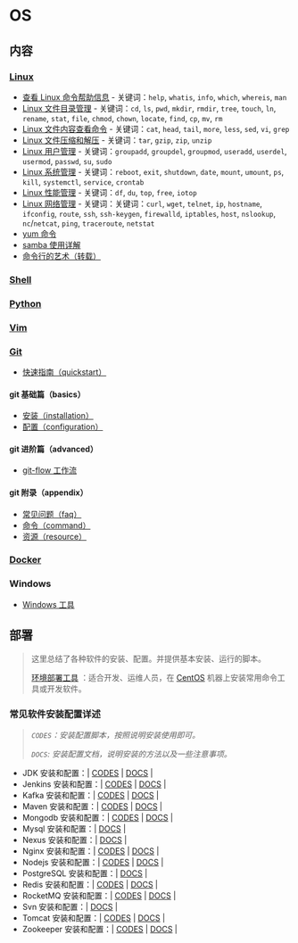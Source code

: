 # OS

## 内容

### [Linux](docs/linux/README.md)

- [查看 Linux 命令帮助信息](docs/linux/01.查看Linux命令帮助信息.md) - 关键词：`help`, `whatis`, `info`, `which`, `whereis`, `man`
- [Linux 文件目录管理](docs/linux/02.Linux文件目录管理.md) - 关键词：`cd`, `ls`, `pwd`, `mkdir`, `rmdir`, `tree`, `touch`, `ln`, `rename`, `stat`, `file`, `chmod`, `chown`, `locate`, `find`, `cp`, `mv`, `rm`
- [Linux 文件内容查看命令](docs/linux/03.Linux文件内容查看编辑.md) - 关键词：`cat`, `head`, `tail`, `more`, `less`, `sed`, `vi`, `grep`
- [Linux 文件压缩和解压](docs/linux/04.Linux文件压缩和解压.md) - 关键词：`tar`, `gzip`, `zip`, `unzip`
- [Linux 用户管理](docs/linux/05.Linux用户管理.md) - 关键词：`groupadd`, `groupdel`, `groupmod`, `useradd`, `userdel`, `usermod`, `passwd`, `su`, `sudo`
- [Linux 系统管理](docs/linux/06.Linux系统管理.md) - 关键词：`reboot`, `exit`, `shutdown`, `date`, `mount`, `umount`, `ps`, `kill`, `systemctl`, `service`, `crontab`
- [Linux 性能管理](docs/linux/07.Linux性能管理.md) - 关键词：`df`, `du`, `top`, `free`, `iotop`
- [Linux 网络管理](docs/linux/08.Linux网络管理.md) - 关键词：关键词：`curl`, `wget`, `telnet`, `ip`, `hostname`, `ifconfig`, `route`, `ssh`, `ssh-keygen`, `firewalld`, `iptables`, `host`, `nslookup`, `nc`/`netcat`, `ping`, `traceroute`, `netstat`
- [yum 命令](docs/linux/yum.md)
- [samba 使用详解](docs/linux/samba使用详解.md)
- [命令行的艺术（转载）](docs/linux/命令行的艺术.md)

### [Shell](docs/shell.md)

### [Python](docs/python.md)

### [Vim](docs/vim.md)

### [Git](docs/git/README.md)

- [快速指南（quickstart）](docs/git/git-quickstart.md)

#### git 基础篇（basics）

- [安装（installation）](docs/git/basics/git-installation.md)
- [配置（configuration）](docs/git/basics/git-configuration.md)

#### git 进阶篇（advanced）

- [git-flow 工作流](docs/git/advanced/git-flow.md)

#### git 附录（appendix）

- [常见问题（faq）](docs/git/appendix/git-faq.md)
- [命令（command）](docs/git/appendix/git-command.md)
- [资源（resource）](docs/git/appendix/git-resource.md)

### [Docker](docs/docker/README.md)

### Windows

- [Windows 工具](docs/windows/Windows工具.md)

## 部署

> 这里总结了各种软件的安装、配置。并提供基本安装、运行的脚本。
>
> [环境部署工具](codes/deploy/README.md) ：适合开发、运维人员，在 [CentOS](https://www.centos.org/) 机器上安装常用命令工具或开发软件。

### 常见软件安装配置详述

> _`CODES`：安装配置脚本，按照说明安装使用即可。_
>
> _`DOCS`: 安装配置文档，说明安装的方法以及一些注意事项。_

- JDK 安装和配置：| [CODES](codes/deploy/tool/jdk) | [DOCS](docs/deploy/tool/install-jdk.md) |
- Jenkins 安装和配置：| [CODES](codes/deploy/tool/jenkins) | [DOCS](docs/deploy/tool/install-jenkins.md) |
- Kafka 安装和配置：| [CODES](codes/deploy/tool/kafka) | [DOCS](docs/deploy/tool/install-kafka.md) |
- Maven 安装和配置：| [CODES](codes/deploy/tool/maven) | [DOCS](docs/deploy/tool/install-maven.md) |
- Mongodb 安装和配置：| [CODES](codes/deploy/tool/mongodb) | [DOCS](https://github.com/dunwu/database/blob/master/docs/mongodb/install-mongodb.md) |
- Mysql 安装和配置：| [DOCS](https://github.com/dunwu/database/blob/master/docs/mysql/install-mysql.md) |
- Nexus 安装和配置：| [DOCS](docs/deploy/tool/install-nexus.md) |
- Nginx 安装和配置：| [CODES](codes/deploy/tool/nginx) | [DOCS](docs/deploy/tool/install-nginx.md) |
- Nodejs 安装和配置：| [CODES](codes/deploy/tool/nodejs) | [DOCS](docs/deploy/tool/install-nodejs.md) |
- PostgreSQL 安装和配置：| [DOCS](https://github.com/dunwu/database/blob/master/docs/postgresql.md#安装) |
- Redis 安装和配置：| [CODES](codes/deploy/tool/redis) | [DOCS](https://github.com/dunwu/database/blob/master/docs/redis/install-redis.md) |
- RocketMQ 安装和配置：| [CODES](codes/deploy/tool/rocketmq) | [DOCS](docs/deploy/tool/install-rocketmq.md) |
- Svn 安装和配置：| [DOCS](docs/deploy/tool/install-svn.md) |
- Tomcat 安装和配置：| [CODES](codes/deploy/tool/tomcat) | [DOCS](docs/deploy/tool/install-tomcat.md) |
- Zookeeper 安装和配置：| [CODES](codes/deploy/tool/zookeeper) | [DOCS](docs/deploy/tool/install-zookeeper.md) |
